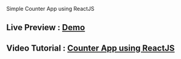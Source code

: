 Simple Counter App using ReactJS

## Live Preview : <a href='https://counter-app-using-reactjs.vercel.app/'>Demo</a>
## Video Tutorial : <a href='https://youtu.be/lT1ticgNYEc?si=iFQgQprQLVEKJ3id'>Counter App using ReactJS</a>
